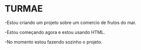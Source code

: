 # TURMAE
-Estou criando um projeto sobre um comercio de frutos do mar.

-Estou começando agora e estou usando HTML.

-No momento estou fazendo sozinho o projeto.
